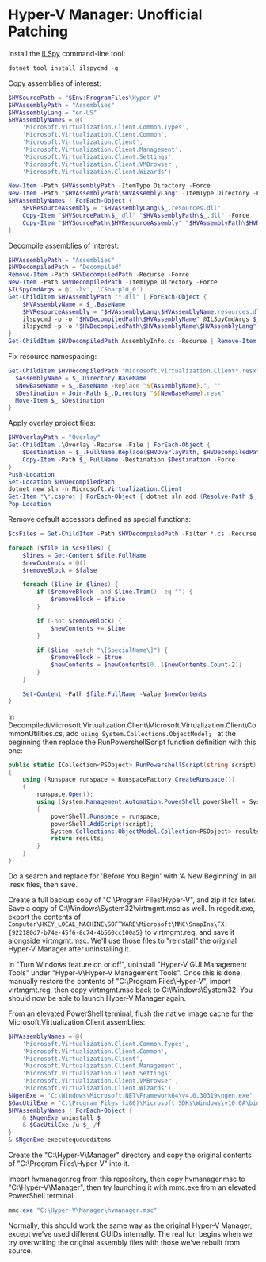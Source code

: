 # Hyper-V Manager: Unofficial Patching

Install the [ILSpy](https://github.com/icsharpcode/ILSpy) command-line tool:

```powershell
dotnet tool install ilspycmd -g
```

Copy assemblies of interest:

```powershell
$HVSourcePath = "$Env:ProgramFiles\Hyper-V"
$HVAssemblyPath = "Assemblies"
$HVAssemblyLang = "en-US"
$HVAssemblyNames = @(
    'Microsoft.Virtualization.Client.Common.Types',
    'Microsoft.Virtualization.Client.Common',
    'Microsoft.Virtualization.Client',
    'Microsoft.Virtualization.Client.Management',
    'Microsoft.Virtualization.Client.Settings',
    'Microsoft.Virtualization.Client.VMBrowser',
    'Microsoft.Virtualization.Client.Wizards')

New-Item -Path $HVAssemblyPath -ItemType Directory -Force
New-Item -Path "$HVAssemblyPath\$HVAssemblyLang" -ItemType Directory -Force
$HVAssemblyNames | ForEach-Object {
    $HVResourceAssembly = "$HVAssemblyLang\$_.resources.dll"
    Copy-Item "$HVSourcePath\$_.dll" "$HVAssemblyPath\$_.dll" -Force
    Copy-Item "$HVSourcePath\$HVResourceAssembly" "$HVAssemblyPath\$HVResourceAssembly" -Force
}
```

Decompile assemblies of interest:

```powershell
$HVAssemblyPath = "Assemblies"
$HVDecompiledPath = "Decompiled"
Remove-Item -Path $HVDecompiledPath -Recurse -Force
New-Item -Path $HVDecompiledPath -ItemType Directory -Force
$ILSpyCmdArgs = @('-lv', 'CSharp10_0')
Get-ChildItem $HVAssemblyPath "*.dll" | ForEach-Object {
    $HVAssemblyName = $_.BaseName
    $HVResourceAssembly = "$HVAssemblyLang\$HVAssemblyName.resources.dll"
    ilspycmd -p -o "$HVDecompiledPath\$HVAssemblyName" @ILSpyCmdArgs $_
    ilspycmd -p -o "$HVDecompiledPath\$HVAssemblyName\$HVAssemblyLang" @ILSpyCmdArgs "$HVAssemblyPath\$HVResourceAssembly"
}
Get-ChildItem $HVDecompiledPath AssemblyInfo.cs -Recurse | Remove-Item -Force
```

Fix resource namespacing:

```powershell
Get-ChildItem $HVDecompiledPath "Microsoft.Virtualization.Client*.resx" -Recurse -File | ForEach-Object {
  $AssemblyName = $_.Directory.BaseName
  $NewBaseName = $_.BaseName -Replace "${AssemblyName}.", ""
  $Destination = Join-Path $_.Directory "${NewBaseName}.resx"
  Move-Item $_ $Destination
}
```

Apply overlay project files:

```powershell
$HVOverlayPath = "Overlay"
Get-ChildItem .\Overlay -Recurse -File | ForEach-Object {
    $Destination = $_.FullName.Replace($HVOverlayPath, $HVDecompiledPath)
    Copy-Item -Path $_.FullName -Destination $Destination -Force
}
Push-Location
Set-Location $HVDecompiledPath
dotnet new sln -n Microsoft.Virtualization.Client
Get-Item *\*.csproj | ForEach-Object { dotnet sln add (Resolve-Path $_ -Relative) }
Pop-Location
```

Remove default accessors defined as special functions:

```powershell
$csFiles = Get-ChildItem -Path $HVDecompiledPath -Filter *.cs -Recurse

foreach ($file in $csFiles) {
    $lines = Get-Content $file.FullName
    $newContents = @()
    $removeBlock = $false

    foreach ($line in $lines) {
        if ($removeBlock -and $line.Trim() -eq "") {
            $removeBlock = $false
        }

        if (-not $removeBlock) {
            $newContents += $line
        }

        if ($line -match "\[SpecialName\]") {
            $removeBlock = $true
            $newContents = $newContents[0..($newContents.Count-2)]
        }
    }

    Set-Content -Path $file.FullName -Value $newContents
}
```

In Decompiled\Microsoft.Virtualization.Client\Microsoft.Virtualization.Client\CommonUtilities.cs, add `using System.Collections.ObjectModel;
` at the beginning then replace the RunPowershellScript function definition with this one:

```csharp
public static ICollection<PSObject> RunPowershellScript(string script)
{
    using (Runspace runspace = RunspaceFactory.CreateRunspace())
    {
        runspace.Open();
        using (System.Management.Automation.PowerShell powerShell = System.Management.Automation.PowerShell.Create())
        {
            powerShell.Runspace = runspace;
            powerShell.AddScript(script);
            System.Collections.ObjectModel.Collection<PSObject> results = powerShell.Invoke();
            return results;
        }
    }
}
```

Do a search and replace for 'Before You Begin' with 'A New Beginning' in all .resx files, then save.

Create a full backup copy of "C:\Program Files\Hyper-V", and zip it for later. Save a copy of C:\Windows\System32\virtmgmt.msc as well. In regedit.exe, export the contents of `Computer\HKEY_LOCAL_MACHINE\SOFTWARE\Microsoft\MMC\SnapIns\FX:{922180d7-b74e-45f6-8c74-4b560cc100a5}` to virtmgmt.reg, and save it alongside virtmgmt.msc. We'll use those files to "reinstall" the original Hyper-V Manager after uninstalling it.

In "Turn Windows feature on or off", uninstall "Hyper-V GUI Management Tools" under "Hyper-V\Hyper-V Management Tools". Once this is done, manually restore the contents of "C:\Program Files\Hyper-V", import virtmgmt.reg, then copy virtmgmt.msc back to C:\Windows\System32. You should now be able to launch Hyper-V Manager again.

From an elevated PowerShell terminal, flush the native image cache for the Microsoft.Virtualization.Client assemblies:

```powershell
$HVAssemblyNames = @(
    'Microsoft.Virtualization.Client.Common.Types',
    'Microsoft.Virtualization.Client.Common',
    'Microsoft.Virtualization.Client',
    'Microsoft.Virtualization.Client.Management',
    'Microsoft.Virtualization.Client.Settings',
    'Microsoft.Virtualization.Client.VMBrowser',
    'Microsoft.Virtualization.Client.Wizards')
$NgenExe = "C:\Windows\Microsoft.NET\Framework64\v4.0.30319\ngen.exe"
$GacUtilExe = "C:\Program Files (x86)\Microsoft SDKs\Windows\v10.0A\bin\NETFX 4.8 Tools\gacutil.exe"
$HVAssemblyNames | ForEach-Object {
    & $NgenExe uninstall $_
    & $GacUtilExe /u $_ /f
}
& $NgenExe executequeueditems
```

Create the "C:\Hyper-V\Manager" directory and copy the original contents of "C:\Program Files\Hyper-V" into it.

Import hvmanager.reg from this repository, then copy hvmanager.msc to "C:\Hyper-V\Manager", then try launching it with mmc.exe from an elevated PowerShell terminal:

```powershell
mmc.exe "C:\Hyper-V\Manager\hvmanager.msc"
```

Normally, this should work the same way as the original Hyper-V Manager, except we've used different GUIDs internally. The real fun begins when we try overwriting the original assembly files with those we've rebuilt from source.
